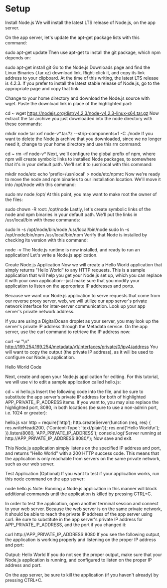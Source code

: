 # Setup
Install Node.js
We will install the latest LTS release of Node.js, on the app server.

On the app server, let's update the apt-get package lists with this command:

sudo apt-get update
Then use apt-get to install the git package, which npm depends on:

sudo apt-get install git
Go to the Node.js Downloads page and find the Linux Binaries (.tar.xz) download link. Right-click it, and copy its link address to your clipboard. At the time of this writing, the latest LTS release is 4.2.3. If you prefer to install the latest stable release of Node.js, go to the appropriate page and copy that link.

Change to your home directory and download the Node.js source with wget. Paste the download link in place of the highlighted part:

cd ~
wget https://nodejs.org/dist/v4.2.3/node-v4.2.3-linux-x64.tar.gz
Now extract the tar archive you just downloaded into the node directory with these commands:

mkdir node
tar xvf node-v*.tar.?z --strip-components=1 -C ./node
If you want to delete the Node.js archive that you downloaded, since we no longer need it, change to your home directory and use this rm command:

cd ~
rm -rf node-v*
Next, we'll configure the global prefix of npm, where npm will create symbolic links to installed Node packages, to somewhere that it's in your default path. We'll set it to /usr/local with this command:

mkdir node/etc
echo 'prefix=/usr/local' > node/etc/npmrc
Now we're ready to move the node and npm binaries to our installation location. We'll move it into /opt/node with this command:

sudo mv node /opt/
At this point, you may want to make root the owner of the files:

sudo chown -R root: /opt/node
Lastly, let's create symbolic links of the node and npm binaries in your default path. We'll put the links in /usr/local/bin with these commands:

sudo ln -s /opt/node/bin/node /usr/local/bin/node
sudo ln -s /opt/node/bin/npm /usr/local/bin/npm
Verify that Node is installed by checking its version with this command:

node -v
The Node.js runtime is now installed, and ready to run an application! Let's write a Node.js application.

Create Node.js Application
Now we will create a Hello World application that simply returns "Hello World" to any HTTP requests. This is a sample application that will help you get your Node.js set up, which you can replace it with your own application--just make sure that you modify your application to listen on the appropriate IP addresses and ports.

Because we want our Node.js application to serve requests that come from our reverse proxy server, web, we will utilize our app server's private network interface for inter-server communication. Look up your app server's private network address.

If you are using a DigitalOcean droplet as your server, you may look up the server's private IP address through the Metadata service. On the app server, use the curl command to retrieve the IP address now:

curl -w "\n" http://169.254.169.254/metadata/v1/interfaces/private/0/ipv4/address 
You will want to copy the output (the private IP address), as it will be used to configure our Node.js application.

Hello World Code

Next, create and open your Node.js application for editing. For this tutorial, we will use vi to edit a sample application called hello.js:

cd ~
vi hello.js
Insert the following code into the file, and be sure to substitute the app server's private IP address for both of highlighted APP_PRIVATE_IP_ADDRESS items. If you want to, you may also replace the highlighted port, 8080, in both locations (be sure to use a non-admin port, i.e. 1024 or greater):

hello.js
var http = require('http');
http.createServer(function (req, res) {
  res.writeHead(200, {'Content-Type': 'text/plain'});
  res.end('Hello World\n');
}).listen(8080, 'APP_PRIVATE_IP_ADDRESS');
console.log('Server running at http://APP_PRIVATE_IP_ADDRESS:8080/');
Now save and exit.

This Node.js application simply listens on the specified IP address and port, and returns "Hello World" with a 200 HTTP success code. This means that the application is only reachable from servers on the same private network, such as our web server.

Test Application (Optional)
If you want to test if your application works, run this node command on the app server:

node hello.js
Note: Running a Node.js application in this manner will block additional commands until the application is killed by pressing CTRL+C.

In order to test the application, open another terminal session and connect to your web server. Because the web server is on the same private network, it should be able to reach the private IP address of the app server using curl. Be sure to substitute in the app server's private IP address for APP_PRIVATE_IP_ADDRESS, and the port if you changed it:

curl http://APP_PRIVATE_IP_ADDRESS:8080
If you see the following output, the application is working properly and listening on the proper IP address and port:

Output:
Hello World
If you do not see the proper output, make sure that your Node.js application is running, and configured to listen on the proper IP address and port.

On the app server, be sure to kill the application (if you haven't already) by pressing CTRL+C.
